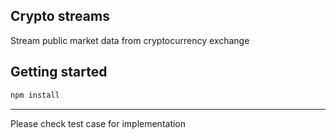 ## Crypto streams
Stream public market data from cryptocurrency exchange

## Getting started
```bash
npm install
```

---
Please check test case for implementation
